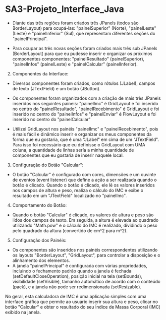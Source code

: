 # SA3-Projeto_Interface_Java

 * Diante das três regiões foram criados três JPanels (todos são BorderLayout) para ocupá-las: "painelSuperior" (Norte), "painelLeste" (Leste) e "painelInferior" (Sul), que representam diferentes seções do "painelPrincipal".

 * Para ocupar as três novas seções foram criados mais três sub JPanels (BorderLayout) para que eu pudesse inserir e organizar os próximos componentes componentes: "painelResultado" (painelSuperior), "painelInfos" (painelLeste) e "painelCalcular" (painelInferior).


2. Componentes da Interface:
 * Diversos componentes foram criados, como rótulos (JLabel), campos de texto (JTextField) e um botão (JButton).

 * Os componentes foram organizados com a criação de mais três JPanels inseridos nos seguintes paineis: "painelImc" é GridLayout e foi inserido no centro do "painelResultado", "painelRecebimento" é GridLayout e foi inserido no centro do "painelInfos" e "painelEnviar" é FlowLayout e foi inserido no centro do "painelCalcular"

 * Utilizei GridLayout nos painéis "painelImc" e "painelRecebimento", pois é mais fácil e dinâmico inserir e organizar os meus componentes da forma que eu gostaria, que é uma "JLabel" em cima de um "JTextField". Para isso foi necessário que eu definisse o GridLayout com UMA coluna, a quantidade de linhas sería a minha quantidade de componentes que eu gostaria de inserir naquele local.


3. Configuração do Botão "Calcular":
 * O botão "Calcular" é configurado com cores, dimensões e um ouvinte de eventos (event listener) que define a ação a ser realizada quando o botão é clicado.
Quando o botão é clicado, ele lê os valores inseridos nos campos de altura e peso, realiza o cálculo do IMC e exibe o resultado em um "JTextField" localizado no "painelImc".


4. Comportamento do Botão:
 * Quando o botão "Calcular" é clicado, os valores de altura e peso são lidos dos campos de texto. Em seguida, a altura é elevada ao quadrado utilizando "Math.pow" e o cálculo do IMC é realizado, dividindo o peso pelo quadrado da altura (convertido de cm^2 para m^2).


5. Configuração dos Painéis:
 * Os componentes são inseridos nos painéis correspondentes utilizando os layouts "BorderLayout", "GridLayout", para controlar a disposição e o alinhamento dos elementos.
 * A janela "painelPrincipal" é configurada com várias propriedades, incluindo o fechamento padrão quando a janela é fechada (setDefaultCloseOperation), posição inicial na tela (setBounds), visibilidade (setVisible), tamanho automático de acordo com o conteúdo (pack), e a janela não pode ser redimensionada (setResizable).


No geral, esta calculadora de IMC é uma aplicação simples com uma interface gráfica que permite ao usuário inserir sua altura e peso, clicar no botão "Calcular" e obter o resultado do seu Índice de Massa Corporal (IMC) exibido na janela. 